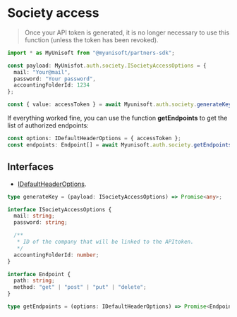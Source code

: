 # Society access
>Once your API token is generated, it is no longer necessary to use this function (unless the token has been revoked).

```ts
import * as MyUnisoft from "@myunisoft/partners-sdk";

const payload: MyUnisfot.auth.society.ISocietyAccessOptions = {
  mail: "Your@mail",
  password: "Your password",
  accountingFolderId: 1234 
};

const { value: accessToken } = await Myunisoft.auth.society.generateKey(payload);
```

If everything worked fine, you can use the function **getEndpoints** to get the list of authorized endpoints:
```ts
const options: IDefaultHeaderOptions = { accessToken };
const endpoints: Endpoint[] = await Myunisoft.auth.society.getEndpoints(options);
```

## Interfaces
- [IDefaultHeaderOptions](../../interfaces/common.md).

```ts
type generateKey = (payload: ISocietyAccessOptions) => Promise<any>;

interface ISocietyAccessOptions {
  mail: string;
  password: string;

  /**
   * ID of the company that will be linked to the APItoken.
   */
  accountingFolderId: number;
}

interface Endpoint {
  path: string;
  method: "get" | "post" | "put" | "delete";
}

type getEndpoints = (options: IDefaultHeaderOptions) => Promise<Endpoint[]>;

```
